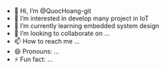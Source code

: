 - 👋 Hi, I’m @QuocHoang-git
- 👀 I’m interested in develop many project in IoT
- 🌱 I’m currently learning embedded system design
- 💞️ I’m looking to collaborate on ...
- 📫 How to reach me ...
- 😄 Pronouns: ...
- ⚡ Fun fact: ...

<!---
QuocHoang-git/QuocHoang-git is a ✨ special ✨ repository because its `README.md` (this file) appears on your GitHub profile.
You can click the Preview link to take a look at your changes.
--->
